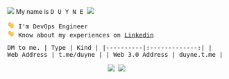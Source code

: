 <img src="https://github.githubassets.com/images/mona-whisper.gif" height="24"> My name is 
<kbd> D </kbd>
<kbd> U </kbd>
<kbd> Y </kbd>
<kbd>  </kbd>
<kbd> N </kbd>
<kbd> E </kbd> 
<img src="https://github.githubassets.com/images/mona-whisper.gif" height="24">

<samp>
    
<img src="https://raw.githubusercontent.com/ABSphreak/ABSphreak/master/gifs/Hi.gif" width="17px"> I'm DevOps Engineer
<br/> 
<img src="https://raw.githubusercontent.com/ABSphreak/ABSphreak/master/gifs/Hi.gif" width="17px"> Know about my experiences on [Linkedin](https://www.linkedin.com/in/duyhenryer/)

DM to me.
| Type   |      Kind      |
|----------|:-------------:|
| Web Address |  t.me/duyne |
| Web 3.0 Address |    duyne.t.me   |
</samp>

<div align="center">
        <img src="https://komarev.com/ghpvc/?username=duyhenryer&&style=flat-square" align="center" />
        <a href="https://www.buymeacoffee.com/duyhenryer" target="_blank" style="display: inline-block;">
            <img src="https://img.shields.io/badge/Donate-Buy%20Me%20A%20Coffee-orange.svg?style=flat-square" align="center" />
        </a>
</div>  
